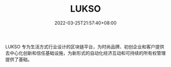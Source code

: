 ﻿---
weight: 
title: "LUKSO"
description: "LUKSO 专为生活方式行业设计的区块链平台，为时尚品牌、初创企业和客户提供去中心化创新和信任基础设施，为新形式的自动化经济互动和可持续的所有权管理提供了基础"
date: 2022-03-25T21:57:40+08:00
lastmod: 2022-03-25T16:45:40+08:00
draft: false
authors: ["Metabd"]
featuredImage: "lukso.jpg"
link: ""
tags: ["研究机构","LUKSO"]
categories: ["navigation"]
navigation: ["研究机构"]
lightgallery: true
toc: true
pinned: false
recommend: false
recommend1: false
---
LUKSO 专为生活方式行业设计的区块链平台，为时尚品牌、初创企业和客户提供去中心化创新和信任基础设施，为新形式的自动化经济互动和可持续的所有权管理提供了基础。
